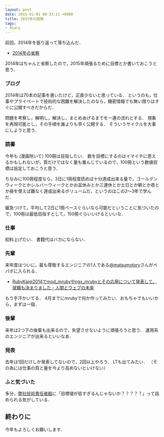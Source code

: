 ```yaml
---
layout: post
date: 2015-01-01 00:33:11 +0900
title: 2015年の抱負
tags:
- diary
---
```

前回，2014年を振り返って落ち込んだ．

- [2014年の省察](/2014/12/31/lookback/)

2014年はちゃんと省察したので，2015年頑張るために目標とか書いておこうと思う．

### ブログ

2014年は70本の記事を書いたけど，正直少ないと思っている．
というのも，仕事やプライベートで技術的な困難を解決したのなら，機密情報でも無い限りはすぐに公開すべきだからだ．

問題を考察し，解明し，解決し，まとめあげるまでを一連の流れとする．
現象を再現可能とし，その手順を誰よりも早く公開する．
そういうサイクルを大事にしようと思う．

### 読書

今年も (漫画除いて) 100冊は目指したい．
数を目標にするのはイマイチに思えるかもしれないが，質だけではなく量も重んじているので，100冊という数値目標は設定しておこうと思う．

ちなみに100冊程度なら，3日に1冊程度読めば十分達成出来る量で，ゴールデンウィークとかシルバーウィークとかお盆休みとか三連休とか土日とか朝とか夜とか昼を使えば難なく達成出来るボリュームだ，というのはこの2〜3年で学んだ．

緩急つけて，平均して2日に1冊ペースぐらいなら可能だということに気づいたので，100冊は最低目指すとして，150冊ぐらいいけるといいな．

### 仕事

給料上げたい．
書籍代はバカにならない．

### 先輩

来年度はついに，最も尊敬するエンジニアの1人である[@matsumotory](https://twitter.com/matsumotory)さんがペパボに入られる．

- [RubyKaigi2014でmod_mrubyやngx_mrubyとその応用について発表して、就職も決まりました - 人間とウェブの未来](http://hb.matsumoto-r.jp/entry/2014/09/20/003531)

もう手汗かいてる．
4月までにmrubyで何か作ってみたい．おもちゃでもいいから，まずは一個．

### 後輩

来年は2つ下の後輩も出来るので，失望させないように頑張ろうと思う．
運用系のエンジニアが出来るといいなあ．

### 発表

去年は1回だけしか発表してないので，2回以上やろう．
LTも出てみたい．
（その為には仕事の質と量を今より高めないといけない）

### ふと気づいた

多分，[弊社技術責任者殿](https://twitter.com/kentaro)に「目標値が低すぎるんじゃないか？？？？？」って詰められる気がしている．

## 終わりに

今年もよろしくお願いします．
